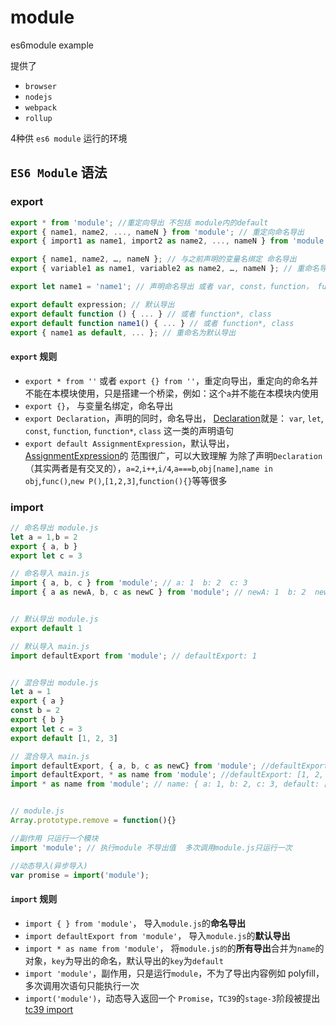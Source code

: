 # module

es6module example

提供了
- `browser`
- `nodejs`
- `webpack`
- `rollup`

4种供 `es6 module` 运行的环境 

## `ES6 Module` 语法 ##

### export ###

```javascript
export * from 'module'; //重定向导出 不包括 module内的default
export { name1, name2, ..., nameN } from 'module'; // 重定向命名导出
export { import1 as name1, import2 as name2, ..., nameN } from 'module'; // 重定向重命名导出

export { name1, name2, …, nameN }; // 与之前声明的变量名绑定 命名导出
export { variable1 as name1, variable2 as name2, …, nameN }; // 重命名导出

export let name1 = 'name1'; // 声明命名导出 或者 var, const，function， function*, class

export default expression; // 默认导出
export default function () { ... } // 或者 function*, class
export default function name1() { ... } // 或者 function*, class
export { name1 as default, ... }; // 重命名为默认导出
```

#### `export` 规则 ####

- `export * from ''` 或者 `export {} from ''`，重定向导出，重定向的命名并不能在本模块使用，只是搭建一个桥梁，例如：这个`a`并不能在本模块内使用
- `export {}`， 与变量名绑定，命名导出
- `export Declaration`，声明的同时，命名导出， [Declaration][2]就是： `var`, `let`, `const`, `function`, `function*`, `class` 这一类的声明语句
- `export default AssignmentExpression`，默认导出， [AssignmentExpression][3]的 范围很广，可以大致理解 为除了声明`Declaration`（其实两者是有交叉的），`a=2`,`i++`,`i/4`,`a===b`,`obj[name]`,`name in obj`,`func()`,`new P()`,`[1,2,3]`,`function(){}`等等很多

### import ###

```javascript
// 命名导出 module.js
let a = 1,b = 2
export { a, b }
export let c = 3

// 命名导入 main.js
import { a, b, c } from 'module'; // a: 1  b: 2  c: 3
import { a as newA, b, c as newC } from 'module'; // newA: 1  b: 2  newC: 3


// 默认导出 module.js
export default 1

// 默认导入 main.js
import defaultExport from 'module'; // defaultExport: 1


// 混合导出 module.js
let a = 1
export { a }
const b = 2
export { b }
export let c = 3
export default [1, 2, 3]

// 混合导入 main.js
import defaultExport, { a, b, c as newC} from 'module'; //defaultExport: [1, 2, 3]  a: 1  b: 2  newC: 3
import defaultExport, * as name from 'module'; //defaultExport: [1, 2, 3]  name: { a: 1, b: 2, c: 3 }
import * as name from 'module'; // name: { a: 1, b: 2, c: 3, default: [1, 2, 3] }


// module.js
Array.prototype.remove = function(){}

//副作用 只运行一个模块
import 'module'; // 执行module 不导出值  多次调用module.js只运行一次

//动态导入(异步导入)
var promise = import('module');
```

#### `import` 规则 ####

- `import { } from 'module'`， 导入`module.js`的**命名导出**
- `import defaultExport from 'module'`， 导入`module.js`的**默认导出**
- `import * as name from 'module'`， 将`module.js的`的**所有导出**合并为`name`的对象，`key`为导出的命名，默认导出的`key`为`default`
- `import 'module'`，副作用，只是运行`module`，不为了导出内容例如 polyfill，多次调用次语句只能执行一次
- `import('module')`，动态导入返回一个 `Promise`，`TC39`的`stage-3`阶段被提出 [tc39 import][4]

[1]:https://github.com/nodejs/node/blob/master/lib/internal/modules/cjs/loader.js
[2]:http://www.ecma-international.org/ecma-262/6.0/#sec-statements
[3]:http://www.ecma-international.org/ecma-262/6.0/#sec-expressions
[4]:https://github.com/tc39/proposal-dynamic-import/#import
